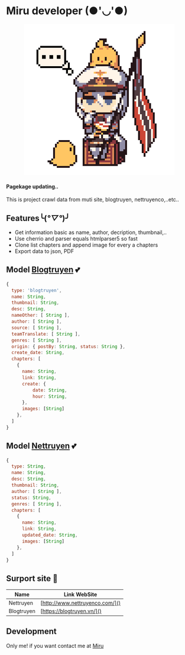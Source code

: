 # Miru developer (●'◡'●)

<p align="center">
   <img src="./assets/azure.gif" alt="[YOUR_ALT]"/>
</p>

#### Pagekage updating..

This is project crawl data from muti site, blogtruyen, nettruyenco,..etc.. 
## Features╰(*°▽°*)╯

- Get information basic as name, author, decription, thumbnail,..
- Use cherrio and parser equals htmlparser5 so fast
- Clone list chapters and append image for every a chapters
- Export data to json, PDF

## Model [Blogtruyen](https://blogtruyen.vn/) 💕

```js
{
  type: 'blogtruyen',
  name: String,
  thumbnail: String,
  desc: String,
  nameOther: [ String ],
  author: [ String ],
  source: [ String ],
  teamTranslate: [ String ],
  genres: [ String ],
  origin: { postBy: String, status: String },
  create_date: String,
  chapters: [
    {
      name: String,
      link: String,
      create: {
          date: String,
          hour: String,
      },
      images: [String]
    },
  ]
}
```
## Model [Nettruyen](http://www.nettruyenco.com/) 💕

```js
{
  type: String,
  name: String,
  desc: String,
  thumbnail: String,
  author: [ String ],
  status: String,
  genres: [ String ],
  chapters: [
    {
      name: String,
      link: String,
      updated_date: String,
      images: [String]
    },
  ]
}
```

## Surport site 👻

| Name | Link WebSite |
| ------ | ------ |
| Nettruyen | [http://www.nettruyenco.com/]() |
| Blogtruyen | [https://blogtruyen.vn/]() |

## Development

Only me! if you want contact me at [Miru](https://www.facebook.com/profile.php?id=100055852021653)
